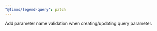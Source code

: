 ```yaml
---
"@finos/legend-query": patch
---
```


Add parameter name validation when creating/updating query parameter.